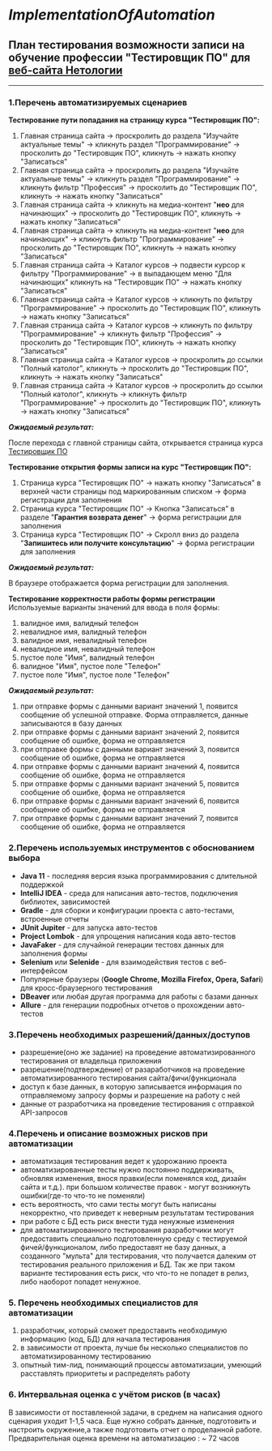 # *ImplementationOfAutomation*
## План тестирования возможности записи на обучение профессии "Тестировщик ПО" для [веб-сайта Нетологии](https://netology.ru/)
___
### 1.Перечень автоматизируемых сценариев

**Тестирование пути попадания на страницу курса "Тестировщик ПО":**

1. Главная страница сайта -> проскролить до раздела "Изучайте актуальные темы" -> кликнуть раздел "Программирование" -> просколить до "Тестировщик ПО", кликнуть -> нажать кнопку "Записаться"
2. Главная страница сайта -> проскролить до раздела "Изучайте актуальные темы" -> кликнуть раздел "Программирование" -> кликнуть фильтр "Профессия" -> просколить до "Тестировщик ПО", кликнуть -> нажать кнопку "Записаться"
3. Главная страница сайта -> кликнуть на медиа-контент "**нео** для начинающих" -> просколить до "Тестировщик ПО", кликнуть -> нажать кнопку "Записаться"
4. Главная страница сайта -> кликнуть на медиа-контент "**нео** для начинающих" -> кликнуть фильтр "Программирование" -> просколить до "Тестировщик ПО", кликнуть -> нажать кнопку "Записаться"
5. Главная страница сайта -> Каталог курсов -> подвести курсор к фильтру "Программирование" -> в выпадающем меню "Для начинающих" кликнуть на "Тестировщик ПО" -> нажать кнопку "Записаться"  
6. Главная страница сайта -> Каталог курсов -> кликнуть по фильтру "Программирование" -> просколить до "Тестировщик ПО", кликнуть -> нажать кнопку "Записаться"
7. Главная страница сайта -> Каталог курсов -> кликнуть по фильтру "Программирование" -> кликнуть фильтр "Профессия" -> просколить до "Тестировщик ПО", кликнуть -> нажать кнопку "Записаться"
8. Главная страница сайта -> Каталог курсов -> проскролить до ссылки "Полный католог", кликнуть -> просколить до "Тестировщик ПО", кликнуть -> нажать кнопку "Записаться"
9. Главная страница сайта -> Каталог курсов -> проскролить до ссылки "Полный католог", кликнуть -> кликнуть фильтр "Программирование" -> просколить до "Тестировщик ПО", кликнуть -> нажать кнопку "Записаться"

***Ожидаемый результат:***

После перехода с главной страницы сайта, открывается страница курса [Тестировщик ПО](https://netology.ru/programs/qa#/)


**Тестирование открытия формы записи на курс "Тестировщик ПО":**

1. Страница курса "Тестировщик ПО" -> нажать кнопку "Записаться" в верхней части страницы под маркированным списком -> форма регистрации для заполнения
2. Страница курса "Тестировщик ПО" -> Кнопка "Записаться" в разделе "**Гарантия возврата денег**" -> форма регистрации для заполнения
3. Страница курса "Тестировщик ПО" -> Скролл вниз до раздела "**Запишитесь или получите консультацию**" -> форма регистрации для заполнения

***Ожидаемый результат:***

В браузере отображается форма регистрации для заполнения.

**Тестирование корректности работы формы регистрации**
Используемые варианты значений для ввода в поля формы:
1. валидное имя, валидный телефон
2. невалидное имя, валидный телефон
3. валидное имя, невалидный телефон
4. невалидное имя, невалидный телефон
5. пустое поле "Имя", валидный телефон
6. валидное "Имя", пустое поле "Телефон"
7. пустое поле "Имя", пустое поле "Телефон"

***Ожидаемый результат:***
1. при отправке формы с данными вариант значений 1, появится сообщение об успешной отправке. Форма отправляется, данные записываются в базу данных
2. при отправке формы с данными вариант значений 2, появится сообщение об ошибке, форма не отправляется
3. при отправке формы с данными вариант значений 3, появится сообщение об ошибке, форма не отправляется
4. при отправке формы с данными вариант значений 4, появится сообщение об ошибке, форма не отправляется
5. при отправке формы с данными вариант значений 5, появится сообщение об ошибке, форма не отправляется
6. при отправке формы с данными вариант значений 6, появится сообщение об ошибке, форма не отправляется
7. при отправке формы с данными вариант значений 7, появится сообщение об ошибке, форма не отправляется

### 2.Перечень используемых инструментов с обоснованием выбора
* **Java 11** - последняя версия языка программирования с длительной поддержкой 
* **IntelliJ IDEA** - среда для написания авто-тестов, подключения библиотек, зависимостей
* **Gradle** - для сборки и конфигурации проекта с авто-тестами, встроенные отчеты
* **JUnit Jupiter** - для запуска авто-тестов
* **Project Lombok** - для упрощения написания кода авто-тестов
* **JavaFaker** - для случайной генерации тестовх данных для заполнения формы
* **Selenium** или **Selenide** - для взаимодействия тестов с веб-интерфейсом
* Популярные браузеры (**Google Chrome, Mozilla Firefox, Opera, Safari**) для кросс-браузерного тестирования
* **DBeaver** или любая другая программа для работы с базами данных
* **Allure** - для генерации подробных отчетов о прохождении авто-тестов

### 3.Перечень необходимых разрешений/данных/доступов
- разрешение(оно же задание) на проведение автоматизированного тестирования от владельца приложения
- разрешение(подтверждение) от разаработчиков на проведение автоматизированного тестирования сайта/фичи/функционала
- доступ к базе данных, в которую записывается информация по отправляемому запросу формы и разрешение на работу с ней
- данные от разработчика на проведение тестирования с отправкой API-запросов

### 4.Перечень и описание возможных рисков при автоматизации
- автоматизация тестирования ведет к удорожанию проекта
- автоматизированные тесты нужно постоянно поддерживать, обновляя изменения, внося правки(если поменялся код, дизайн сайта и т.д.). при большом количестве правок - могут возникнуть ошибки(где-то что-то не поменяли)
- есть вероятность, что сами тесты могут быть написаны некорректно, что приведет к неверным результатам тестирования
- при работе с БД есть риск внести туда ненужные изменения
- для автоматизированного тестирования разработчики могут предоставить специально подготовленную среду с тестируемой фичей/функционалом, либо предоставят не базу данных, а созданного "мульта" для тестирования, что получается далеким от тестирования реального приложения и БД. Так же при таком варианте тестирования есть риск, что что-то не попадет в релиз, либо наоборот попадет ненужное.

### 5. Перечень необходимых специалистов для автоматизации
1. разработчик, который сможет предоставить необходимую информацию (код, БД) для начала тестирования
2. в зависимости от проекта, лучше бы несколько специалистов по автоматизированному тестированию
3. опытный тим-лид, понимающий процессы автоматизации, умеющий расставлять приоритеты и распределять работу

### 6. Интервальная оценка с учётом рисков (в часах)
В зависимости от поставленной задачи, в среднем на написания одного сценария уходит 1-1,5 часа. Еще нужно собрать данные, подготовить и настроить окружение,а также подготовить отчет о проделанной работе.
Предварительная оценка времени на автоматизацию : ~ 72 часов
